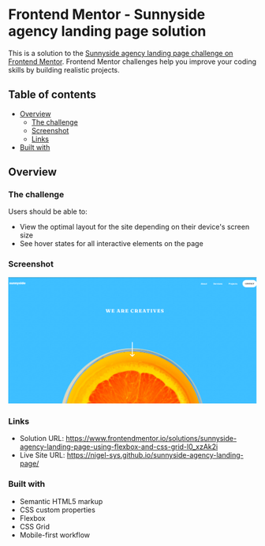 # Frontend Mentor - Sunnyside agency landing page solution

This is a solution to the [Sunnyside agency landing page challenge on Frontend Mentor](https://www.frontendmentor.io/challenges/sunnyside-agency-landing-page-7yVs3B6ef). Frontend Mentor challenges help you improve your coding skills by building realistic projects.

## Table of contents

- [Overview](#overview)
  - [The challenge](#the-challenge)
  - [Screenshot](#screenshot)
  - [Links](#links)
- [Built with](#built-with)

## Overview

### The challenge

Users should be able to:

- View the optimal layout for the site depending on their device's screen size
- See hover states for all interactive elements on the page

### Screenshot

![](./Screenshot.png)

### Links

- Solution URL: https://www.frontendmentor.io/solutions/sunnyside-agency-landing-page-using-flexbox-and-css-grid-l0_xzAk2i
- Live Site URL: https://nigel-sys.github.io/sunnyside-agency-landing-page/

### Built with

- Semantic HTML5 markup
- CSS custom properties
- Flexbox
- CSS Grid
- Mobile-first workflow
